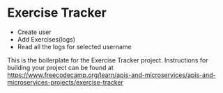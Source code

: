 # Exercise Tracker
* Create user
* Add Exercises(logs)
* Read all the logs for selected username

This is the boilerplate for the Exercise Tracker project. Instructions for building your project can be found at https://www.freecodecamp.org/learn/apis-and-microservices/apis-and-microservices-projects/exercise-tracker
